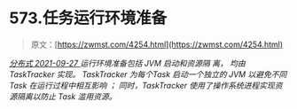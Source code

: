 <!--yml
category: 未分类
date: 0001-01-01 00:00:00
--->

# 573.任务运行环境准备

> 原文：[https://zwmst.com/4254.html](https://zwmst.com/4254.html)

   [ *分布式* ](https://zwmst.com/%e5%88%86%e5%b8%83%e5%bc%8f)*[ <time datetime="2021-09-28T00:41:18+08:00"> 2021-09-27 </time> ](https://zwmst.com/4254.html)  运行环境准备包括 JVM 启动和资源隔 离， 均由 TaskTracker 实现。 TaskTracker 为每个Task 启动一个独立的 JVM 以避免不同 Task 在运行过程中相互影响 ； 同时，TaskTracker 使用了操作系统进程实现资源隔离以防止 Task 滥用资源。*